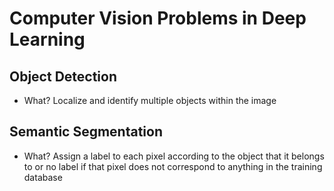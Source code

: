 # Computer Vision Problems in Deep Learning

## Object Detection

- What? Localize and identify multiple objects within the image

## Semantic Segmentation

- What? Assign a label to each pixel according to the object that it belongs to or no label if that pixel does not correspond to anything in the training database
